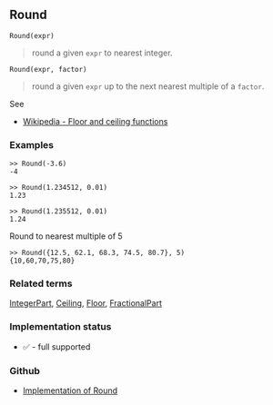 ## Round

```
Round(expr)
```

> round a given `expr` to nearest integer.


```
Round(expr, factor)
```

> round a given `expr` up to the next nearest multiple of a `factor`.

See
* [Wikipedia - Floor and ceiling functions](https://en.wikipedia.org/wiki/Floor_and_ceiling_functions)

### Examples

```
>> Round(-3.6)
-4

>> Round(1.234512, 0.01) 
1.23 

>> Round(1.235512, 0.01) 
1.24
```

Round to nearest multiple of 5

```
>> Round({12.5, 62.1, 68.3, 74.5, 80.7}, 5) 
{10,60,70,75,80}
```

### Related terms 
[IntegerPart](IntegerPart.md), [Ceiling](Ceiling.md), [Floor](Floor.md), [FractionalPart](FractionalPart.md) 






### Implementation status

* &#x2705; - full supported

### Github

* [Implementation of Round](https://github.com/axkr/symja_android_library/blob/master/symja_android_library/matheclipse-core/src/main/java/org/matheclipse/core/builtin/IntegerFunctions.java#L1618) 
